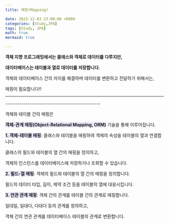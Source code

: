 ```yaml
---
title: 매핑(Mapping)

date: 2023-12-03 23:00:00 +0900
categories: [Study,JPA]
tags: [Study, JPA]
math: true
mermaid: true

---
```

**객체 지향 프로그래밍에서는 클래스와 객체로 데이터를 다루지만,**

**데이터베이스는 테이블과 열로 데이터를 저장합니다.**


객체와 데이터베이스 간의 차이를 해결하며 데이터를 변환하고 전달하기 위해서는,

매핑이 필요합니다!!  

<hr>-----------------------------------------------


객체와 테이블 간의 매핑은 

**<span style = 'background-color: #E6E6FA'>객체-관계 매핑(Object-Relational Mapping, ORM)</span>** 기술을 통해 이루어집니다.

**<span style = 'background-color: #E6E6FA'>1. 객체-테이블 매핑</span>**: 클래스와 테이블을 매핑하여 객체의 속성을 테이블의 열과 연결합니다.
    
클래스의 필드와 테이블의 열 간의 매핑을 정의하고, 
 
객체의 인스턴스를 데이터베이스에 저장하거나 조회할 수 있습니다.

**<span style = 'background-color: #E6E6FA'>2. 필드-열 매핑</span>**: 객체의 필드와 테이블의 열 간의 매핑을 정의합니다. 

필드의 데이터 타입, 길이, 제약 조건 등을 테이블의 열에 대응시킵니다.

**<span style = 'background-color: #E6E6FA'>3. 연관 관계 매핑</span>**: 객체 간의 관계를 테이블 간의 관계로 매핑합니다. 

일대일, 일대다, 다대다 등의 관계를 정의하고, 

객체 간의 연관 관계를 데이터베이스 테이블의 관계로 변환합니다.


